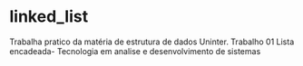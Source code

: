 # linked_list
Trabalha pratico da matéria de estrutura de dados Uninter. Trabalho 01 Lista encadeada- Tecnologia em analise e desenvolvimento de sistemas
